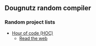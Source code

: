 ## Dougnutz random compiler
### Random project lists
- [Hour of code (HOC)](https://dougnutz.github.io/hoc)
  - [Read the web](https://dougnutz.github.io/readtheweb)

